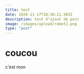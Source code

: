 ```yaml
---
title: test
date: 2020-11-17T18:30:21.565Z
description: test d"ajout de post
image: /images/upload/robot2.png
type: "post"
---
```

# **coucou** 

c'est *mo*n